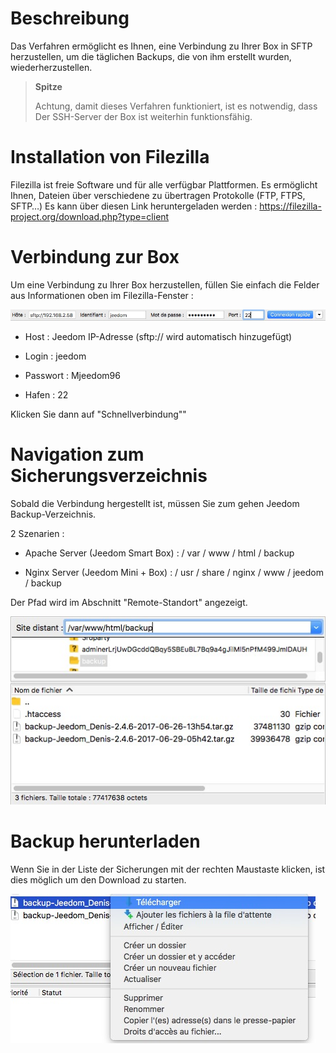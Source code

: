 Beschreibung 
===========

Das Verfahren ermöglicht es Ihnen, eine Verbindung zu Ihrer Box in SFTP herzustellen, um
die täglichen Backups, die von ihm erstellt wurden, wiederherzustellen.

> **Spitze**
>
> Achtung, damit dieses Verfahren funktioniert, ist es notwendig, dass
> Der SSH-Server der Box ist weiterhin funktionsfähig.

Installation von Filezilla 
=========================

Filezilla ist freie Software und für alle verfügbar
Plattformen. Es ermöglicht Ihnen, Dateien über verschiedene zu übertragen
Protokolle (FTP, FTPS, SFTP…) Es kann über diesen Link heruntergeladen werden :
<https://filezilla-project.org/download.php?type=client>

Verbindung zur Box 
==================

Um eine Verbindung zu Ihrer Box herzustellen, füllen Sie einfach die Felder aus
Informationen oben im Filezilla-Fenster :

![restore filezilla01](images/restore-filezilla01.jpg)

-   Host : Jeedom IP-Adresse (sftp:// wird automatisch hinzugefügt)

-   Login : jeedom

-   Passwort : Mjeedom96

-   Hafen : 22

Klicken Sie dann auf "Schnellverbindung""

Navigation zum Sicherungsverzeichnis 
===========================================

Sobald die Verbindung hergestellt ist, müssen Sie zum gehen
Jeedom Backup-Verzeichnis.

2 Szenarien :

-   Apache Server (Jeedom Smart Box) : / var / www / html / backup

-   Nginx Server (Jeedom Mini + Box) :
    / usr / share / nginx / www / jeedom / backup

Der Pfad wird im Abschnitt "Remote-Standort" angezeigt.

![restore filezilla02](images/restore-filezilla02.jpg)

Backup herunterladen 
===============================

Wenn Sie in der Liste der Sicherungen mit der rechten Maustaste klicken, ist dies möglich
um den Download zu starten.

![restore filezilla03](images/restore-filezilla03.jpg)
